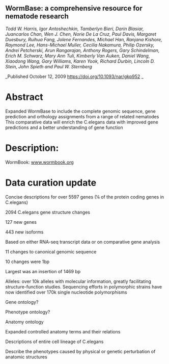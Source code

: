 ## WormBase: a comprehensive resource for nematode research
_Todd W. Harris, Igor Antoshechkin, Tamberlyn Bieri, Darin Blasiar, Juancarlos Chan, Wen J. Chen, Norie De La Cruz, Paul Davis, Margaret Duesbury, Ruihua Fang, Jolene Fernandes, Michael Han, Ranjana Kishore, Raymond Lee, Hans-Michael Muller, Cecilia Nakamura, Philip Ozersky, Andrei Petcherski, Arun Rangarajan, Anthony Rogers, Gary Schindelman, Erich M. Schwarz, Mary Ann Tuli, Kimberly Van Auken, Daniel Wang, Xiaodong Wang, Gary Williams, Karen Yook, Richard Durbin, Lincoln D. Stein, John Spieth and Paul W. Sternberg_

_Published October 12, 2009 https://doi.org/10.1093/nar/gkp952 _

# Abstract
Expanded WormBase to include the complete genomic sequence, gene prediction and orthology assignments from a range of related nematodes
This comparative data will enrich the C.elegans data with improved gene predictions and a better understanding of gene function

# Description:
WormBook: www.wormbook.org

# Data curation update
Concise descriptions for over 5597 genes (¼ of the protein coding genes in C.elegans)

2094 C.elegans gene structure changes

127 new genes
  
  443 new isoforms
    
  Based on either RNA-seq transcript data or on comparative gene analysis

11 changes to canonical genomic sequence

10 changes were 1bp

Largest was an insertion of 1469 bp

Alleles: over 10k alleles with molecular information, greatly facilitating structure-function studies. Sequencing efforts in polymorphic strains have now identified over 170k single nucleotide polymorphisms

Gene ontology?

Phenotype ontology?

Anatomy ontology

Expanded controlled anatomy terms and their relations

Descriptions of entire cell lineage of C.elegans

Describe the phenotypes caused by physical or genetic perturbation of anatomic structures
